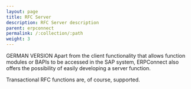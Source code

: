 ```yaml
---
layout: page
title: RFC Server
description: RFC Server description
parent: erpconnect
permalink: /:collection/:path
weight: 3
---
```


GERMAN VERSION
Apart from the client functionality that allows function modules or BAPIs to be accessed in the SAP system, ERPConnect also offers the possibility of easily developing a server function.

Transactional RFC functions are, of course, supported. 
